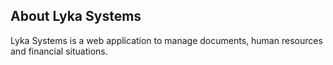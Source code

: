 ## About Lyka Systems

Lyka Systems is a web application to manage documents, human resources and financial situations.
